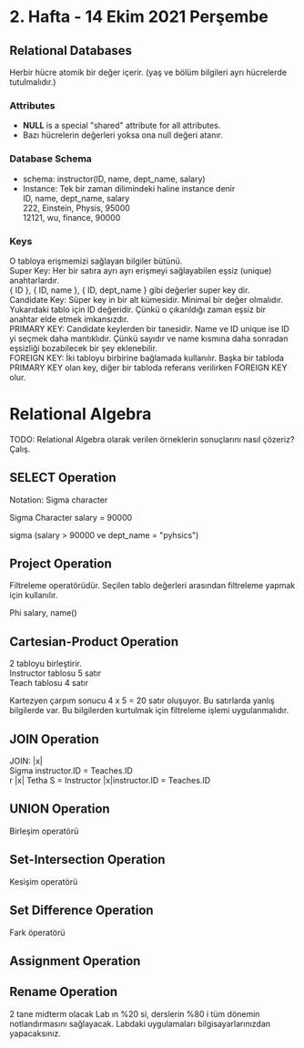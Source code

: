 # 2. Hafta - 14 Ekim 2021 Perşembe

## Relational Databases
Herbir hücre atomik bir değer içerir. (yaş ve bölüm bilgileri ayrı hücrelerde tutulmalıdır.)

### Attributes
* **NULL** is a special "shared" attribute for all attributes.
* Bazı hücrelerin değerleri yoksa ona null değeri atanır.

### Database Schema

* schema: instructor(ID, name, dept_name, salary)
* Instance: Tek bir zaman dilimindeki haline instance denir  
ID, name, dept_name, salary  
222, Einstein, Physis, 95000  
12121, wu, finance, 90000  

### Keys
O tabloya erişmemizi sağlayan bilgiler bütünü.  
Super Key: Her bir satıra ayrı ayrı erişmeyi sağlayabilen eşsiz (unique) anahtarlardır.  
{ ID }, { ID, name }, { ID, dept_name } gibi değerler super key dir.  
Candidate Key: Süper key in bir alt kümesidir. Minimal bir değer olmalıdır. Yukarıdaki tablo için ID değeridir. Çünkü o çıkarıldığı zaman eşsiz bir anahtar elde etmek imkansızdır.  
PRIMARY KEY: Candidate keylerden bir tanesidir. Name ve ID unique ise ID yi seçmek daha mantıklıdır. Çünkü sayıdır ve name kısmına daha sonradan eşsizliği bozabilecek bir şey eklenebilir.  
FOREIGN KEY: İki tabloyu birbirine bağlamada kullanılır. Başka bir tabloda PRIMARY KEY olan key, diğer bir tabloda referans verilirken FOREIGN KEY olur.

# Relational Algebra
TODO: Relational Algebra olarak verilen örneklerin sonuçlarını nasıl çözeriz? Çalış.
## SELECT Operation

Notation: Sigma character

Sigma Character salary = 90000

sigma (salary > 90000 ve dept_name = "pyhsics")

## Project Operation
Filtreleme operatörüdür. Seçilen tablo değerleri arasından filtreleme yapmak için kullanılır.

Phi salary, name()

## Cartesian-Product Operation
2 tabloyu birleştirir.  
Instructor tablosu 5 satır  
Teach tablosu 4 satır  

Kartezyen çarpım sonucu 4 x 5 = 20 satır oluşuyor. Bu satırlarda yanlış bilgilerde var. Bu bilgilerden kurtulmak için filtreleme işlemi uygulanmalıdır.

## JOIN Operation
JOIN: |x|  
Sigma instructor.ID = Teaches.ID  
r |x| Tetha S = Instructor |x|instructor.ID = Teaches.ID  

## UNION Operation
Birleşim operatörü 
## Set-Intersection Operation
Kesişim operatörü
## Set Difference Operation
Fark öperatörü
## Assignment Operation
## Rename Operation

2 tane midterm olacak
Lab ın %20 si, derslerin %80 i tüm dönemin notlandırmasını sağlayacak.
Labdaki uygulamaları bilgisayarlarınızdan yapacaksınız.
